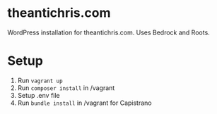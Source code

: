 # theantichris.com

WordPress installation for theantichris.com. Uses Bedrock and Roots.

# Setup
1. Run `vagrant up`
1. Run `composer install` in /vagrant
1. Setup .env file
1. Run `bundle install` in /vagrant for Capistrano